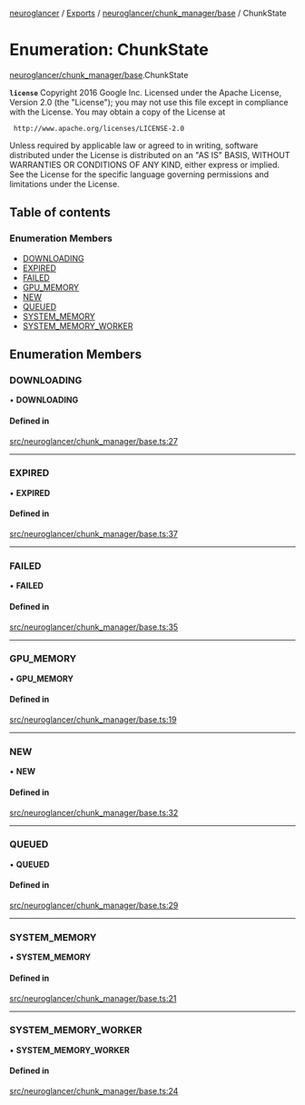 [neuroglancer](../README.md) / [Exports](../modules.md) / [neuroglancer/chunk\_manager/base](../modules/neuroglancer_chunk_manager_base.md) / ChunkState

# Enumeration: ChunkState

[neuroglancer/chunk_manager/base](../modules/neuroglancer_chunk_manager_base.md).ChunkState

**`license`**
Copyright 2016 Google Inc.
Licensed under the Apache License, Version 2.0 (the "License");
you may not use this file except in compliance with the License.
You may obtain a copy of the License at

     http://www.apache.org/licenses/LICENSE-2.0

Unless required by applicable law or agreed to in writing, software
distributed under the License is distributed on an "AS IS" BASIS,
WITHOUT WARRANTIES OR CONDITIONS OF ANY KIND, either express or implied.
See the License for the specific language governing permissions and
limitations under the License.

## Table of contents

### Enumeration Members

- [DOWNLOADING](neuroglancer_chunk_manager_base.ChunkState.md#downloading)
- [EXPIRED](neuroglancer_chunk_manager_base.ChunkState.md#expired)
- [FAILED](neuroglancer_chunk_manager_base.ChunkState.md#failed)
- [GPU\_MEMORY](neuroglancer_chunk_manager_base.ChunkState.md#gpu_memory)
- [NEW](neuroglancer_chunk_manager_base.ChunkState.md#new)
- [QUEUED](neuroglancer_chunk_manager_base.ChunkState.md#queued)
- [SYSTEM\_MEMORY](neuroglancer_chunk_manager_base.ChunkState.md#system_memory)
- [SYSTEM\_MEMORY\_WORKER](neuroglancer_chunk_manager_base.ChunkState.md#system_memory_worker)

## Enumeration Members

### DOWNLOADING

• **DOWNLOADING**

#### Defined in

[src/neuroglancer/chunk_manager/base.ts:27](https://github.com/ActiveBrainAtlas2/neuroglancer/blob/034b457d/src/neuroglancer/chunk_manager/base.ts#L27)

___

### EXPIRED

• **EXPIRED**

#### Defined in

[src/neuroglancer/chunk_manager/base.ts:37](https://github.com/ActiveBrainAtlas2/neuroglancer/blob/034b457d/src/neuroglancer/chunk_manager/base.ts#L37)

___

### FAILED

• **FAILED**

#### Defined in

[src/neuroglancer/chunk_manager/base.ts:35](https://github.com/ActiveBrainAtlas2/neuroglancer/blob/034b457d/src/neuroglancer/chunk_manager/base.ts#L35)

___

### GPU\_MEMORY

• **GPU\_MEMORY**

#### Defined in

[src/neuroglancer/chunk_manager/base.ts:19](https://github.com/ActiveBrainAtlas2/neuroglancer/blob/034b457d/src/neuroglancer/chunk_manager/base.ts#L19)

___

### NEW

• **NEW**

#### Defined in

[src/neuroglancer/chunk_manager/base.ts:32](https://github.com/ActiveBrainAtlas2/neuroglancer/blob/034b457d/src/neuroglancer/chunk_manager/base.ts#L32)

___

### QUEUED

• **QUEUED**

#### Defined in

[src/neuroglancer/chunk_manager/base.ts:29](https://github.com/ActiveBrainAtlas2/neuroglancer/blob/034b457d/src/neuroglancer/chunk_manager/base.ts#L29)

___

### SYSTEM\_MEMORY

• **SYSTEM\_MEMORY**

#### Defined in

[src/neuroglancer/chunk_manager/base.ts:21](https://github.com/ActiveBrainAtlas2/neuroglancer/blob/034b457d/src/neuroglancer/chunk_manager/base.ts#L21)

___

### SYSTEM\_MEMORY\_WORKER

• **SYSTEM\_MEMORY\_WORKER**

#### Defined in

[src/neuroglancer/chunk_manager/base.ts:24](https://github.com/ActiveBrainAtlas2/neuroglancer/blob/034b457d/src/neuroglancer/chunk_manager/base.ts#L24)
